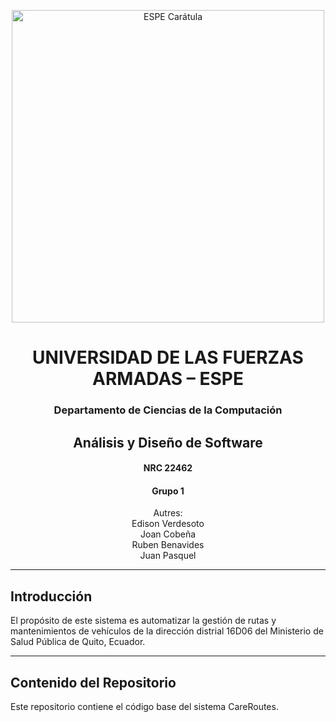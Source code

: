 <p align="center">
  <img src="https://github.com/user-attachments/assets/6eea1ab2-5539-4c62-911d-75f0a347322e" alt="ESPE Carátula" width="500">
</p>

<h1 align="center">UNIVERSIDAD DE LAS FUERZAS ARMADAS – ESPE</h1>
<h3 align="center">Departamento de Ciencias de la Computación</h3>
<h2 align="center">Análisis y Diseño de Software</h2>
<h4 align="center">NRC 22462</h4>
<h4 align="center">Grupo 1</h4>
<p align="center">
  Autres: 
  <br>Edison Verdesoto
  <br>Joan Cobeña
  <br>Ruben Benavides
  <br>Juan Pasquel
</p> 

---

## Introducción

El propósito de este sistema es automatizar la gestión de rutas y mantenimientos de vehículos de la dirección distrial 16D06 del Ministerio de Salud Pública de Quito, Ecuador. 

---

## Contenido del Repositorio

Este repositorio contiene el código base del sistema CareRoutes.


